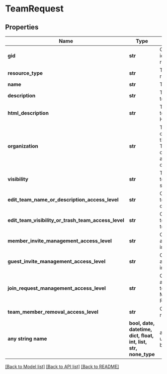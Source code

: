 # TeamRequest


## Properties
Name | Type | Description | Notes
------------ | ------------- | ------------- | -------------
**gid** | **str** | Globally unique identifier of the resource, as a string. | [optional] [readonly] 
**resource_type** | **str** | The base type of this resource. | [optional] [readonly] 
**name** | **str** | The name of the team. | [optional] 
**description** | **str** | The description of the team.  | [optional] 
**html_description** | **str** | The description of the team with formatting as HTML.  | [optional] 
**organization** | **str** | The organization/workspace the team belongs to. This must be the same organization you are in and cannot be changed once set.  | [optional] 
**visibility** | **str** | The visibility of the team to users in the same organization  | [optional] 
**edit_team_name_or_description_access_level** | **str** | Controls who can edit team name and description  | [optional] 
**edit_team_visibility_or_trash_team_access_level** | **str** | Controls who can edit team visibility and trash teams  | [optional] 
**member_invite_management_access_level** | **str** | Controls who can accept or deny member invites for a given team  | [optional] 
**guest_invite_management_access_level** | **str** | Controls who can accept or deny guest invites for a given team  | [optional] 
**join_request_management_access_level** | **str** | Controls who can accept or deny join team requests for a Membership by Request team  | [optional] 
**team_member_removal_access_level** | **str** | Controls who can remove team members  | [optional] 
**any string name** | **bool, date, datetime, dict, float, int, list, str, none_type** | any string name can be used but the value must be the correct type | [optional]

[[Back to Model list]](../README.md#documentation-for-models) [[Back to API list]](../README.md#documentation-for-api-endpoints) [[Back to README]](../README.md)


